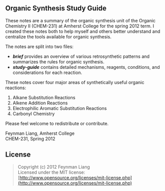 ## Organic Synthesis Study Guide

These notes are a summary of the organic synthesis unit of the Organic Chemistry II (CHEM-231) at Amherst College for the spring 2012 term. I created these notes both to help myself and others better understand and centralize the tools available for organic synthesis.

The notes are split into two files:    
 * ***brief*** provides an overview of various retrosynthetic patterns and summarizes the rules for organic synthesis.     
 * ***study-guide*** contains detailed mechanisms, reagents, conditions, and considerations for each reaction.

These notes cover four major areas of synthetically useful organic reactions:

1. Alkane Substitution Reactions
2. Alkene Addition Reactions
3. Electrophilic Aromatic Substitution Reactions
4. Carbonyl Chemistry

Please feel welcome to redistribute or contribute.

Feynman Liang, Amherst College  
CHEM-231, Spring 2012

## License

>    Copyright (c) 2012 Feynman Liang    
>    Licensed under the MIT license:    
>    [http://www.opensource.org/licenses/mit-license.php](http://www.opensource.org/licenses/mit-license.php)
